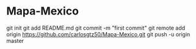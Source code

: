 Mapa-Mexico
===========
git init
git add README.md
git commit -m "first commit"
git remote add origin https://github.com/carlosgtz50/Mapa-Mexico.git
git push -u origin master
